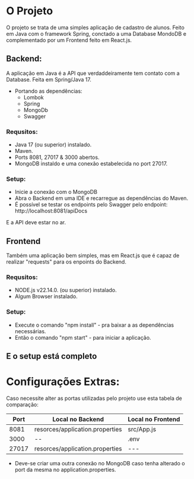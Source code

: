 # O Projeto

O projeto se trata de uma simples aplicação de cadastro de alunos.
Feito em Java com o framework Spring, conctado a uma Database MondoDB e complementado por um Frontend feito em React.js.


## Backend:
A aplicação em Java é a API que verdaddeiramente tem contato com a Database.
Feita em Spring/Java 17.
- Portando as dependências:
    - Lombok
    - Spring
    - MongoDb
    - Swagger

### Requsitos: 

- Java 17 (ou superior) instalado.
- Maven.
- Ports 8081, 27017 & 3000 abertos.
- MongoDB instaldo e uma conexão estabelecida no port 27017.

### Setup: 

- Inicie a conexão com o MongoDB
- Abra o Backend em uma IDE e recarregue as dependências do Maven.
- É possível se testar os endpoints pelo Swagger pelo endpoint: http://localhost:8081/apiDocs

E a API deve estar no ar.
##

## Frontend
Também uma aplicação bem simples, mas em React.js que é capaz de realizar "requests" para os enpoints do Backend.

### Requsitos: 

- NODE.js  v22.14.0. (ou superior) instalado.
- Algum Browser instalado.

### Setup: 

- Execute o comando "npm install" - pra baixar a as dependências necessárias.
- Então o comando "npm start" - para iniciar a aplicação.

E o setup está completo
-



# Configurações Extras:
Caso necessite alter as portas utilizadas pelo projeto use esta tabela de comparação:

| Port          |Local no Backend                 | Local no Frontend | 
|---------------|---------------------------------|-------------------|
| 8081          | resorces/application.properties | src/App.js        |
| 3000          | --                              | .env              | 
| 27017         | resorces/application.properties | ---               |

- Deve-se criar uma outra conexão no MongoDB caso tenha alterado o port da mesma no application.properties.
